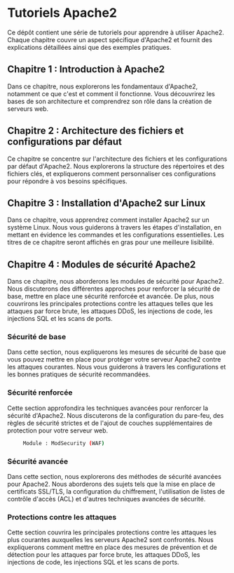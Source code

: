 # Tutoriels Apache2

Ce dépôt contient une série de tutoriels pour apprendre à utiliser Apache2. Chaque chapitre couvre un aspect spécifique d'Apache2 et fournit des explications détaillées ainsi que des exemples pratiques.

## Chapitre 1 : Introduction à Apache2

Dans ce chapitre, nous explorerons les fondamentaux d'Apache2, notamment ce que c'est et comment il fonctionne. Vous découvrirez les bases de son architecture et comprendrez son rôle dans la création de serveurs web.

## Chapitre 2 : Architecture des fichiers et configurations par défaut

Ce chapitre se concentre sur l'architecture des fichiers et les configurations par défaut d'Apache2. Nous explorerons la structure des répertoires et des fichiers clés, et expliquerons comment personnaliser ces configurations pour répondre à vos besoins spécifiques.

## Chapitre 3 : Installation d'Apache2 sur Linux

Dans ce chapitre, vous apprendrez comment installer Apache2 sur un système Linux. Nous vous guiderons à travers les étapes d'installation, en mettant en évidence les commandes et les configurations essentielles. Les titres de ce chapitre seront affichés en gras pour une meilleure lisibilité.


## Chapitre 4 : Modules de sécurité Apache2

Dans ce chapitre, nous aborderons les modules de sécurité pour Apache2. Nous discuterons des différentes approches pour renforcer la sécurité de base, mettre en place une sécurité renforcée et avancée. De plus, nous couvrirons les principales protections contre les attaques telles que les attaques par force brute, les attaques DDoS, les injections de code, les injections SQL et les scans de ports.

### Sécurité de base

Dans cette section, nous expliquerons les mesures de sécurité de base que vous pouvez mettre en place pour protéger votre serveur Apache2 contre les attaques courantes. Nous vous guiderons à travers les configurations et les bonnes pratiques de sécurité recommandées.

### Sécurité renforcée

Cette section approfondira les techniques avancées pour renforcer la sécurité d'Apache2. Nous discuterons de la configuration du pare-feu, des règles de sécurité strictes et de l'ajout de couches supplémentaires de protection pour votre serveur web.
```bash
     Module : ModSecurity (WAF)
```
     

### Sécurité avancée

Dans cette section, nous explorerons des méthodes de sécurité avancées pour Apache2. Nous aborderons des sujets tels que la mise en place de certificats SSL/TLS, la configuration du chiffrement, l'utilisation de listes de contrôle d'accès (ACL) et d'autres techniques avancées de sécurité.

### Protections contre les attaques

Cette section couvrira les principales protections contre les attaques les plus courantes auxquelles les serveurs Apache2 sont confrontés. Nous expliquerons comment mettre en place des mesures de prévention et de détection pour les attaques par force brute, les attaques DDoS, les injections de code, les injections SQL et les scans de ports.






